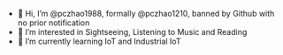 - 👋 Hi, I’m @pczhao1988, formally @pczhao1210, banned by Github with no prior notification
- 👀 I’m interested in Sightseeing, Listening to Music and Reading
- 🌱 I’m currently learning IoT and Industrial IoT


<!---
pczhao1988/pczhao1988 is a ✨ special ✨ repository because its `README.md` (this file) appears on your GitHub profile.
You can click the Preview link to take a look at your changes.
--->
